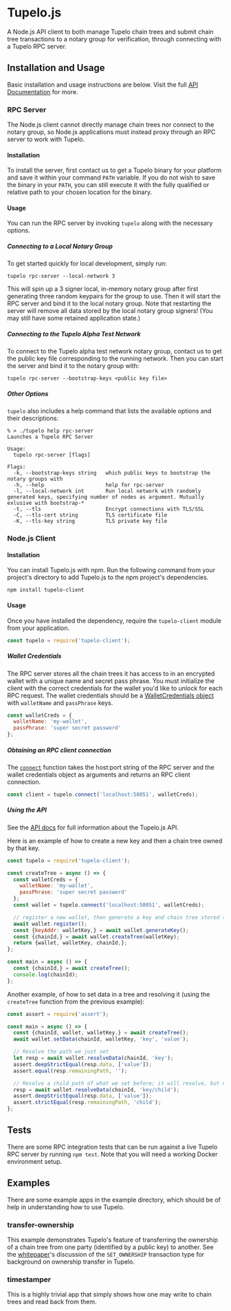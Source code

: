 # Tupelo.js
A Node.js API client to both manage Tupelo chain trees and submit chain tree
transactions to a notary group for verification, through connecting with a Tupelo
RPC server.

## Installation and Usage
Basic installation and usage instructions are below. Visit the full
[API Documentation](https://quorumcontrol.github.io/tupelo.js/identifiers.html) for more.

### RPC Server
The Node.js client cannot directly manage chain trees nor connect to the notary
group, so Node.js applications must instead proxy through an RPC server to work
with Tupelo.

#### Installation
To install the server, first contact us to get a Tupelo binary for your platform
and save it within your command `PATH` variable. If you do not wish to save the
binary in your `PATH`, you can still execute it with the fully qualified or
relative path to your chosen location for the binary.

#### Usage
You can run the RPC server by invoking `tupelo` along with the necessary options.

##### Connecting to a Local Notary Group
To get started quickly for local development, simply run:
```shell
tupelo rpc-server --local-network 3
```

This will spin up a 3 signer local, in-memory notary group after first
generating three random keypairs for the group to use. Then it will start the
RPC server and bind it to the local notary group. Note that restarting the
server will remove all data stored by the local notary group signers! (You may
still have some retained application state.)

##### Connecting to the Tupelo Alpha Test Network
To connect to the Tupelo alpha test network notary group, contact us to get the
public key file corresponding to the running network. Then you can start the
server and bind it to the notary group with:
```shell
tupelo rpc-server --bootstrap-keys <public key file>
```

##### Other Options
`tupelo` also includes a help command that lists the available options and their
descriptions:
```shell
% > ./tupelo help rpc-server
Launches a Tupelo RPC Server

Usage:
  tupelo rpc-server [flags]

Flags:
  -k, --bootstrap-keys string   which public keys to bootstrap the notary groups with
  -h, --help                    help for rpc-server
  -l, --local-network int       Run local network with randomly generated keys, specifying number of nodes as argument. Mutually exlusive with bootstrap-*
  -t, --tls                     Encrypt connections with TLS/SSL
  -C, --tls-cert string         TLS certificate file
  -K, --tls-key string          TLS private key file
```

### Node.js Client

#### Installation
You can install Tupelo.js with npm. Run the following command from your
project's directory to add Tupelo.js to the npm project's dependencies.

```shell
npm install tupelo-client
```

#### Usage
Once you have installed the dependency, require the `tupelo-client` module from
your application.

```javascript
const tupelo = require('tupelo-client');
```

##### Wallet Credentials
The RPC server stores all the chain trees it has access to in an encrypted
wallet with a unique name and secret pass phrase. You must initialize the client
with the correct credentials for the wallet you'd like to unlock for each
RPC request. The wallet credentials should be a
[WalletCredentials object](https://quorumcontrol.github.io/tupelo.js/typedef/index.html#static-typedef-WalletCredentials) with
`walletName` and `passPhrase` keys.

```javascript
const walletCreds = {
  walletName: 'my-wallet',
  passPhrase: 'super secret password'
};
```

##### Obtaining an RPC client connection
The [`connect`](https://quorumcontrol.github.io/tupelo.js/function/index.html#static-function-connect) function takes the host:port string of the RPC server and the
wallet credentials object as arguments and returns an RPC client connection.

```javascript
const client = tupelo.connect('localhost:50051', walletCreds);
```

##### Using the API
See the [API docs](https://quorumcontrol.github.io/tupelo.js/identifiers.html) for full
information about the Tupelo.js API.

Here is an example of how to create a new key and then a chain tree owned by that key. 

```javascript
const tupelo = require('tupelo-client');

const createTree = async () => {
  const walletCreds = {
    walletName: 'my-wallet',
    passPhrase: 'super secret password'
  };
  const wallet = tupelo.connect('localhost:50051', walletCreds);

  // register a new wallet, then generate a key and chain tree stored there
  await wallet.register();
  const {keyAddr: walletKey,} = await wallet.generateKey();
  const {chainId,} = await wallet.createTree(walletKey);
  return {wallet, walletKey, chainId,};
};

const main = async () => {
  const {chainId,} = await createTree();
  console.log(chainId);
};
```

Another example, of how to set data in a tree and resolving it (using the `createTree`
function from the previous example):

```javascript
const assert = require('assert');

const main = async () => {
  const {chainId, wallet, walletKey,} = await createTree();
  await wallet.setData(chainId, walletKey, 'key', 'value');

  // Resolve the path we just set
  let resp = await wallet.resolveData(chainId, 'key');
  assert.deepStrictEqual(resp.data, ['value']);
  assert.equal(resp.remainingPath, '');

  // Resolve a child path of what we set before; it will resolve, but not for the full path
  resp = await wallet.resolveData(chainId, 'key/child');
  assert.deepStrictEqual(resp.data, ['value']);
  assert.strictEqual(resp.remainingPath, 'child');
};
```

## Tests
There are some RPC integration tests that can be run against a live Tupelo RPC
server by running `npm test`. Note that you will need a working Docker
environment setup.

## Examples
There are some example apps in the example directory, which should be of help in understanding
how to use Tupelo.

### transfer-ownership
This example demonstrates Tupelo's feature of transferring the ownership of a chain tree
from one party (identified by a public key) to another. See the
[whitepaper](https://docs.quorumcontrol.com/docs/whitepaper.html)'s discussion of
the `SET_OWNERSHIP` transaction type for background on ownership transfer in Tupelo.

### timestamper
This is a highly trivial app that simply shows how one may write to chain trees and read back
from them.

